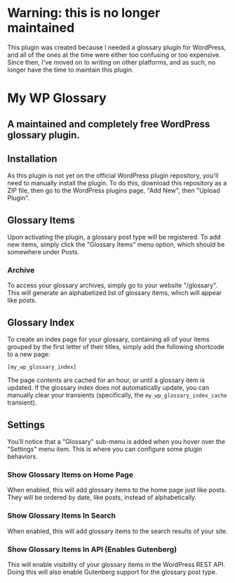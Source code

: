 # Warning: this is no longer maintained
This plugin was created because I needed a glossary plugin for WordPress, and all of the ones at the time were either too confusing or too expensive. Since then, I've moved on to writing on other platforms, and as such, no longer have the time to maintain this plugin. 

# My WP Glossary
## A maintained and completely free WordPress glossary plugin.

## Installation
As this plugin is not yet on the official WordPress plugin repository, you'll need to manually install the plugin. To do this, download this repository as a ZIP file, then go to the WordPress plugins page, "Add New", then "Upload Plugin".

## Glossary Items
Upon activating the plugin, a glossary post type will be registered. To add new items, simply click the "Glossary Items" menu option, which should be somewhere under Posts.
### Archive
To access your glossary archives, simply go to your website "/glossary". This will generate an alphabetized list of glossary items, which will appear like posts.

## Glossary Index
To create an index page for your glossary, containing all of your items grouped by the first letter of their titles, simply add the following shortcode to a new page:

```wordpress
[my_wp_glossary_index]
```

The page contents are cached for an hour, or until a glossary item is updated. If the glossary index does not automatically update, you can manually clear your transients (specifically, the `my_wp_glossary_index_cache` transient).

## Settings
You'll notice that a "Glossary" sub-menu is added when you hover over the "Settings" menu item. This is where you can configure some plugin behaviors.
### Show Glossary Items on Home Page
When enabled, this will add glossary items to the home page just like posts. They will be ordered by date, like posts, instead of alphabetically.
### Show Glossary Items In Search
When enabled, this will add glossary items to the search results of your site.
### Show Glossary Items In API (Enables Gutenberg)
This will enable visibility of your glossary items in the WordPress REST API. Doing this will also enable Gutenberg support for the glossary post type.
